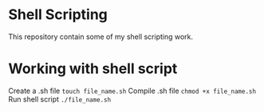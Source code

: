 # Shell Scripting

This repository contain some of my shell scripting work.

# Working with shell script

Create a .sh file `touch file_name.sh`
Compile .sh file `chmod +x file_name.sh`
Run shell script `./file_name.sh `
